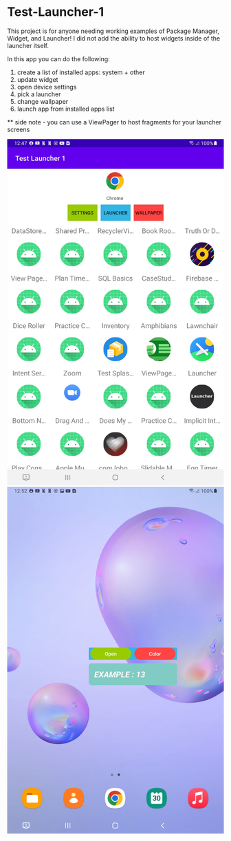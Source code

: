 # Test-Launcher-1


This project is for anyone needing working examples of Package Manager, Widget, and Launcher! I did not add the ability to host widgets inside of the launcher itself.

In this app you can do the following:

1) create a list of installed apps: system + other
2) update widget
3) open device settings
4) pick a launcher
5) change wallpaper
6) launch app from installed apps list

** side note - you can use a ViewPager to host fragments for your launcher screens

![alt text](https://github.com/codebyjames/Test-Launcher-1/blob/main/screenshot_launcher.jpg)
![alt text](https://github.com/codebyjames/Test-Launcher-1/blob/main/screenshot_widget.jpg)
